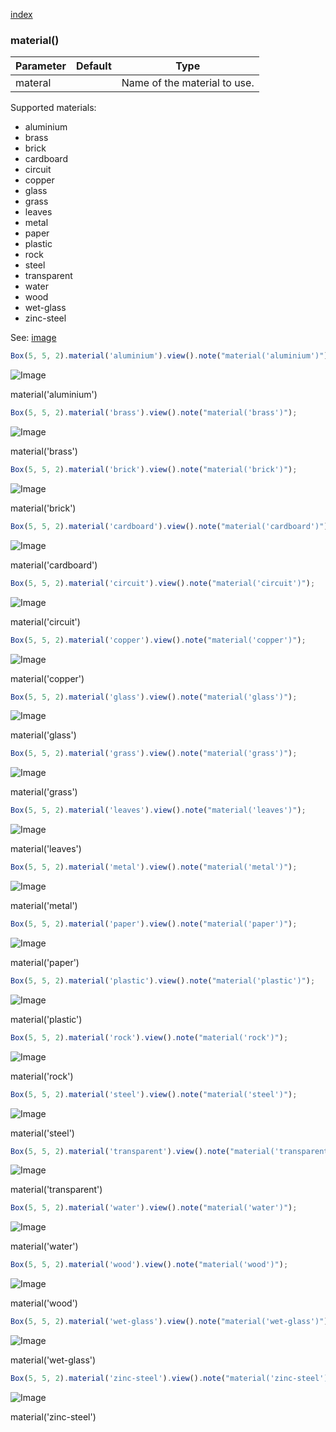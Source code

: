 [index](../../nb/api/index.md)
### material()
Parameter|Default|Type
---|---|---
materal||Name of the material to use.

Supported materials:
* aluminium
* brass
* brick
* cardboard
* circuit
* copper
* glass
* grass
* leaves
* metal
* paper
* plastic
* rock
* steel
* transparent
* water
* wood
* wet-glass
* zinc-steel

See: [image](../../nb/api/image.md)

```JavaScript
Box(5, 5, 2).material('aluminium').view().note("material('aluminium')");
```

![Image](material.md.$2.png)

material('aluminium')

```JavaScript
Box(5, 5, 2).material('brass').view().note("material('brass')");
```

![Image](material.md.$3.png)

material('brass')

```JavaScript
Box(5, 5, 2).material('brick').view().note("material('brick')");
```

![Image](material.md.$4.png)

material('brick')

```JavaScript
Box(5, 5, 2).material('cardboard').view().note("material('cardboard')");
```

![Image](material.md.$5.png)

material('cardboard')

```JavaScript
Box(5, 5, 2).material('circuit').view().note("material('circuit')");
```

![Image](material.md.$6.png)

material('circuit')

```JavaScript
Box(5, 5, 2).material('copper').view().note("material('copper')");
```

![Image](material.md.$7.png)

material('copper')

```JavaScript
Box(5, 5, 2).material('glass').view().note("material('glass')");
```

![Image](material.md.$8.png)

material('glass')

```JavaScript
Box(5, 5, 2).material('grass').view().note("material('grass')");
```

![Image](material.md.$9.png)

material('grass')

```JavaScript
Box(5, 5, 2).material('leaves').view().note("material('leaves')");
```

![Image](material.md.$10.png)

material('leaves')

```JavaScript
Box(5, 5, 2).material('metal').view().note("material('metal')");
```

![Image](material.md.$11.png)

material('metal')

```JavaScript
Box(5, 5, 2).material('paper').view().note("material('paper')");
```

![Image](material.md.$12.png)

material('paper')

```JavaScript
Box(5, 5, 2).material('plastic').view().note("material('plastic')");
```

![Image](material.md.$13.png)

material('plastic')

```JavaScript
Box(5, 5, 2).material('rock').view().note("material('rock')");
```

![Image](material.md.$14.png)

material('rock')

```JavaScript
Box(5, 5, 2).material('steel').view().note("material('steel')");
```

![Image](material.md.$15.png)

material('steel')

```JavaScript
Box(5, 5, 2).material('transparent').view().note("material('transparent')");
```

![Image](material.md.$16.png)

material('transparent')

```JavaScript
Box(5, 5, 2).material('water').view().note("material('water')");
```

![Image](material.md.$17.png)

material('water')

```JavaScript
Box(5, 5, 2).material('wood').view().note("material('wood')");
```

![Image](material.md.$18.png)

material('wood')

```JavaScript
Box(5, 5, 2).material('wet-glass').view().note("material('wet-glass')");
```

![Image](material.md.$19.png)

material('wet-glass')

```JavaScript
Box(5, 5, 2).material('zinc-steel').view().note("material('zinc-steel')");
```

![Image](material.md.$20.png)

material('zinc-steel')
